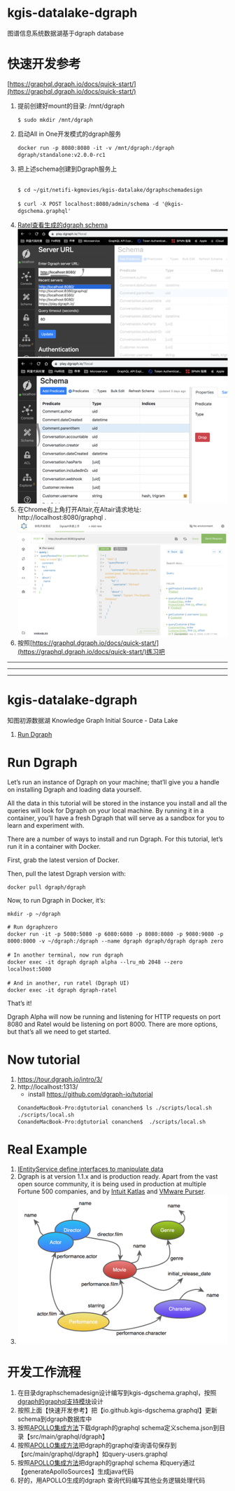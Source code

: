 # kgis-datalake-dgraph
图谱信息系统数据湖基于dgraph database

# 快速开发参考
[https://graphql.dgraph.io/docs/quick-start/](https://graphql.dgraph.io/docs/quick-start/)

1. 提前创建好mount的目录: /mnt/dgraph
    ```
    $ sudo mkdir /mnt/dgraph
    ```
1. 启动All in One开发模式的dgraph服务
    ```
    docker run -p 8080:8080 -it -v /mnt/dgraph:/dgraph dgraph/standalone:v2.0.0-rc1
    ```
1. 把上述schema创建到Dgraph服务上
    ```
    
    $ cd ~/git/netifi-kgmovies/kgis-datalake/dgraphschemadesign

    $ curl -X POST localhost:8080/admin/schema -d '@kgis-dgschema.graphql'

    ```
1. [Ratel查看生成的dgraph schema](https://play.dgraph.io)
    ![Ratel Localhost](document/ratel-localhost.png)
    ![Ratel Schema](document/ratel-schema.png)
1. 在Chrome右上角打开Altair,在Altair请求地址: http://localhost:8080/graphql .
    ![Dgraph快速上手](document/DgraphQuickStart.png)    
1. 按照[https://graphql.dgraph.io/docs/quick-start/](https://graphql.dgraph.io/docs/quick-start/)练习吧

************************************************************************
************************************************************************
************************************************************************

# kgis-datalake-dgraph

 知图初源数据湖 Knowledge Graph Initial Source - Data Lake

1. [Run Dgraph](https://tour.dgraph.io/intro/2/)

# Run Dgraph

Let’s run an instance of Dgraph on your machine; that’ll give you a handle on installing Dgraph and loading data yourself.

All the data in this tutorial will be stored in the instance you install and all the queries will look for Dgraph on your local machine. By running it in a container, you’ll have a fresh Dgraph that will serve as a sandbox for you to learn and experiment with.

There are a number of ways to install and run Dgraph. For this tutorial, let’s run it in a container with Docker.

First, grab the latest version of Docker.

Then, pull the latest Dgraph version with:

```
docker pull dgraph/dgraph
```

Now, to run Dgraph in Docker, it’s:

```shell
mkdir -p ~/dgraph
```

```shell
# Run dgraphzero
docker run -it -p 5080:5080 -p 6080:6080 -p 8080:8080 -p 9080:9080 -p 8000:8000 -v ~/dgraph:/dgraph --name dgraph dgraph/dgraph dgraph zero

# In another terminal, now run dgraph
docker exec -it dgraph dgraph alpha --lru_mb 2048 --zero localhost:5080

# And in another, run ratel (Dgraph UI)
docker exec -it dgraph dgraph-ratel
```
That’s it!

Dgraph Alpha will now be running and listening for HTTP requests on port 8080 and Ratel would be listening on port 8000. There are more options, but that’s all we need to get started.

# Now tutorial
1. https://tour.dgraph.io/intro/3/
1. http://localhost:1313/  
    - install https://github.com/dgraph-io/tutorial
    ```
    ConandeMacBook-Pro:dgtutorial conanchen$ ls ./scripts/local.sh
    ./scripts/local.sh
    ConandeMacBook-Pro:dgtutorial conanchen$  ./scripts/local.sh
    ```


# Real Example 
1. [IEntityService define interfaces to manipulate data](https://github.com/intuit/katlas/blob/c0529ed75d7f121eca08e92791043ff132b6019b/service/apis/entity_service.go)
1. Dgraph is at version 1.1.x and is production ready. Apart from the vast open source community, it is being used in production at multiple Fortune 500 companies, and by [Intuit Katlas](https://github.com/intuit/katlas) and [VMware Purser](https://github.com/vmware/purser).
1. [![Movie Schema](document/movies-schema.png)](https://blog.dgraph.io/post/client0.8.0/)


# 开发工作流程
1. 在目录dgraphschemadesign设计编写到kgis-dgschema.graphql，按照[dgraph的graphql支持模块](https://dgraph.io/graphql)设计
1. 按照上面【快速开发参考】把【io.github.kgis-dgschema.graphql】更新schema到dgraph数据库中
1. 按照[APOLLO集成方法](APOLLO.md)下载dgraph的graphql schema定义schema.json到目录【src/main/graphql/dgraph】
1. 按照[APOLLO集成方法](APOLLO.md)把dgraph的graphql查询语句保存到【src/main/graphql/dgraph】如query-users.graphql
1. 按照[APOLLO集成方法](APOLLO.md)把dgraph的graphql schema 和query通过【generateApolloSources】生成java代码
1. 好的，用APOLLO生成的dgraph 查询代码编写其他业务逻辑处理代码




